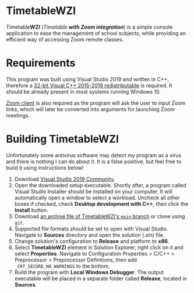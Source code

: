 # TimetableWZI
Timetable**WZI** (*Timetable **with Zoom integration***) is a simple console application to ease the management of school subjects, while providing an efficient way of accessing Zoom remote classes.

# Requirements
This program was built using Visual Studio 2019 and written in C++, therefore a [32-bit Visual C++ 2015-2019 redistributable](https://aka.ms/vs/16/release/vc_redist.x86.exe) is required. It should be already present in most systems running Windows 10.

[Zoom client](https://zoom.us/download) is also required as the program will ask the user to input Zoom links, which will later be converted into arguments for launching Zoom meetings.

# Building TimetableWZI
Unfortunately some antivirus software may detect my program as a virus and there is nothing I can do about it. It is a false positive, but feel free to build it using instructions below!

1. Download [Visual Studio 2019 Community](https://visualstudio.microsoft.com/vs/).
2. Open the downloaded setup executable. Shortly after, a program called Visual Studio Installer should be installed on your computer. It will automatically open a window to select a workload. Uncheck all other boxes if checked, check **Desktop development with C++**, then click the **Install** button.
3. Download [an archive file of TimetableWZI's `main` branch](https://github.com/Tomurisk/TimetableWZI/archive/refs/heads/main.zip) or clone using `git`.
4. Supported file formats should be set to open with Visual Studio. Navigate to **Sources** directory and open the solution (.sln) file.
5. Change solution's configuration to **Release** and platform to **x86**.
6. Select **TimetableWZI** element in Solution Explorer, right click on it and select **Properties**. Navigate to Configuration Properties > C/C++ > Preprocessor > Preprocessor Definitions, then add `_CRT_SECURE_NO_WARNINGS` to the bottom.
7. Build the program with **Local Windows Debugger**. The output executable will be placed in a separate folder called **Release**, located in **Sources**.
